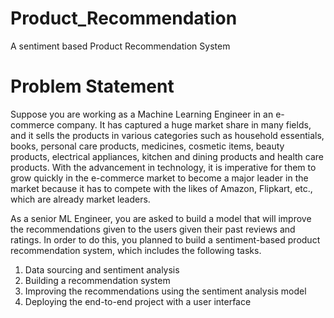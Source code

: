 # Product_Recommendation
A sentiment based Product Recommendation System

# Problem Statement

Suppose you are working as a Machine Learning Engineer in an e-commerce company. It has captured a huge market share in many fields, and it sells the products in various categories such as household essentials, books, personal care products, medicines, cosmetic items, beauty products, electrical appliances, kitchen and dining products and health care products.
With the advancement in technology, it is imperative for them to grow quickly in the e-commerce market to become a major leader in the market because it has to compete with the likes of Amazon, Flipkart, etc., which are already market leaders.

As a senior ML Engineer, you are asked to build a model that will improve the recommendations given to the users given their past reviews and ratings. 
In order to do this, you planned to build a sentiment-based product recommendation system, which includes the following tasks.

1. Data sourcing and sentiment analysis
2. Building a recommendation system
3. Improving the recommendations using the sentiment analysis model
4. Deploying the end-to-end project with a user interface

